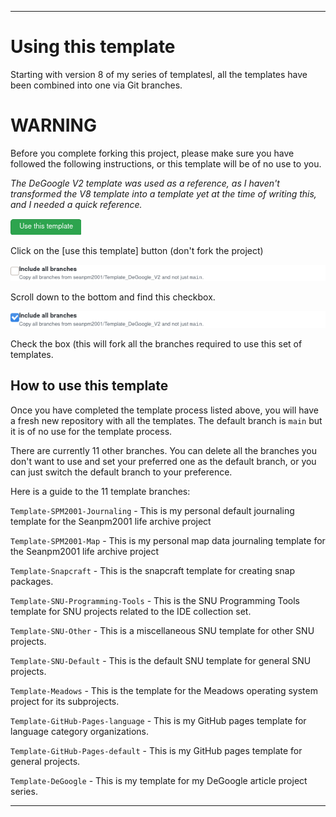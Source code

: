 
***

# Using this template

Starting with version 8 of my series of templatesl, all the templates have been combined into one via Git branches.

# WARNING

Before you complete forking this project, please make sure you have followed the following instructions, or this template will be of no use to you.

_The DeGoogle V2 template was used as a reference, as I haven't transformed the V8 template into a template yet at the time of writing this, and I needed a quick reference._

![/Setup/Graphics/Use-this-template-button.png](/Setup/Graphics/Use-this-template-button.png)

Click on the [use this template] button (don't fork the project)

![/Setup/Graphics/Include-Branches_Unchecked.png](/Setup/Graphics/Include-Branches_Unchecked.png)

Scroll down to the bottom and find this checkbox.

![/Setup/Graphics/Include-Branches_Checked.png](/Setup/Graphics/Include-Branches_Checked.png)

Check the box (this will fork all the branches required to use this set of templates.

## How to use this template

Once you have completed the template process listed above, you will have a fresh new repository with all the templates. The default branch is `main` but it is of no use for the template process.

There are currently 11 other branches. You can delete all the branches you don't want to use and set your preferred one as the default branch, or you can just switch the default branch to your preference.

Here is a guide to the 11 template branches:

`Template-SPM2001-Journaling` - This is my personal default journaling template for the Seanpm2001 life archive project

`Template-SPM2001-Map` - This is my personal map data journaling template for the Seanpm2001 life archive project

`Template-Snapcraft` - This is the snapcraft template for creating snap packages.

`Template-SNU-Programming-Tools` - This is the SNU Programming Tools template for SNU projects related to the IDE collection set.

`Template-SNU-Other` - This is a miscellaneous SNU template for other SNU projects.

`Template-SNU-Default` - This is the default SNU template for general SNU projects.

`Template-Meadows` - This is the template for the Meadows operating system project for its subprojects.

`Template-GitHub-Pages-language` - This is my GitHub pages template for language category organizations.

`Template-GitHub-Pages-default` - This is my GitHub pages template for general projects.

`Template-DeGoogle` - This is my template for my DeGoogle article project series.

***
